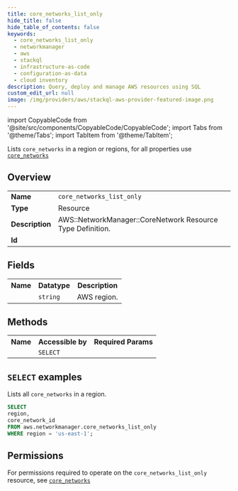 ```yaml
---
title: core_networks_list_only
hide_title: false
hide_table_of_contents: false
keywords:
  - core_networks_list_only
  - networkmanager
  - aws
  - stackql
  - infrastructure-as-code
  - configuration-as-data
  - cloud inventory
description: Query, deploy and manage AWS resources using SQL
custom_edit_url: null
image: /img/providers/aws/stackql-aws-provider-featured-image.png
---
```


import CopyableCode from '@site/src/components/CopyableCode/CopyableCode';
import Tabs from '@theme/Tabs';
import TabItem from '@theme/TabItem';

Lists <code>core_networks</code> in a region or regions, for all properties use <a href="/providers/aws/serviceName/core_networks/"><code>core_networks</code></a>

## Overview
<table><tbody>
<tr><td><b>Name</b></td><td><code>core_networks_list_only</code></td></tr>
<tr><td><b>Type</b></td><td>Resource</td></tr>
<tr><td><b>Description</b></td><td>AWS::NetworkManager::CoreNetwork Resource Type Definition.</td></tr>
<tr><td><b>Id</b></td><td><CopyableCode code="aws.networkmanager.core_networks_list_only" /></td></tr>
</tbody></table>

## Fields
<table><tbody><tr><th>Name</th><th>Datatype</th><th>Description</th></tr><tr><td><CopyableCode code="region" /></td><td><code>string</code></td><td>AWS region.</td></tr>
</tbody></table>

## Methods

<table><tbody>
  <tr>
    <th>Name</th>
    <th>Accessible by</th>
    <th>Required Params</th>
  </tr>
  <tr>
    <td><CopyableCode code="list_resources" /></td>
    <td><code>SELECT</code></td>
    <td><CopyableCode code="region" /></td>
  </tr>
</tbody></table>

## `SELECT` examples
Lists all <code>core_networks</code> in a region.
```sql
SELECT
region,
core_network_id
FROM aws.networkmanager.core_networks_list_only
WHERE region = 'us-east-1';
```


## Permissions

For permissions required to operate on the <code>core_networks_list_only</code> resource, see <a href="/providers/aws/networkmanager/core_networks/#permissions"><code>core_networks</code></a>

